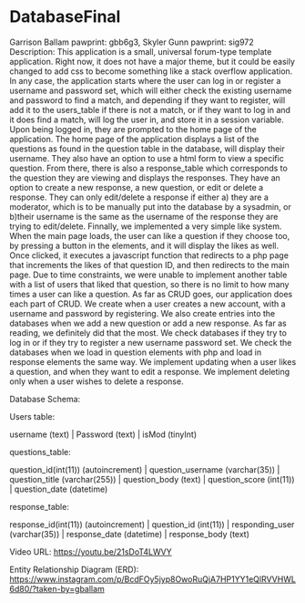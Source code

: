 # DatabaseFinal
Garrison Ballam
  pawprint: gbb6g3,
Skyler Gunn
pawprint: sig972
Description: 
This application is a small, universal forum-type template application. Right now, it does not have a major theme, but it could be easily changed to add css to become something like a stack overflow application. In any case, the application starts where the user can log in or register a username and password set, which will either check the existing username and password to find a match, and depending if they want to register, will add it to the users_table if there is not a match, or if they want to log in and it does find a match, will log the user in, and store it in a session variable. Upon being logged in, they are prompted to the home page of the application. The home page of the application displays a list of the questions as found in the question table in the database, will display their username. They also have an option to use a html form to view a specific question. From there, there is also a response_table which corresponds to the question they are viewing and displays the responses. They have an option to create a new response, a new question, or edit or delete a response. They can only edit/delete a response if either a) they are a moderator, which is to be manually put into the database by a sysadmin, or b)their username is the same as the username of the response they are trying to edit/delete. Finnally, we implemented a very simple like system. When the main page loads, the user can like a question if they choose too, by pressing a button in the elements, and it will display the likes as well. Once clicked, it executes a javascript function that redirects to a php page that increments the likes of that question ID, and then redirects to the main page. Due to time constraints, we were unable to implement another table with a list of users that liked that question, so there is no limit to how many times a user can like a question. As far as CRUD goes, our application does each part of CRUD. We create when a user creates a new account, with a username and password by registering. We also create entries into the databases when we add a new question or add a new response. As far as reading, we definitely did that the most. We check databases if they try to log in or if they try to register a new username password set. We check the databases when we load in question elements with php and load in response elements the same way. We implement updating when a user likes a question, and when they want to edit a response. We implement deleting only when a user wishes to delete a response. 

Database Schema: 

Users table:

 username (text)    | Password (text)   | isMod  (tinyInt)
 
 
 questions_table: 
 
 question_id(int(11)) (autoincrement) | question_username (varchar(35)) | question_title (varchar(255)) | question_body (text) | question_score (int(11)) | question_date (datetime) 
 
 response_table:
 
 response_id(int(11)) (autoincrement) | question_id (int(11)) | responding_user (varchar(35)) | response_date (datetime) | response_body (text)
 
 Video URL: https://youtu.be/21sDoT4LWVY
 
 Entity Relationship Diagram (ERD): https://www.instagram.com/p/BcdFOy5jyp8OwoRuQjA7HP1YY1eQlRVVHWL6d80/?taken-by=gballam



